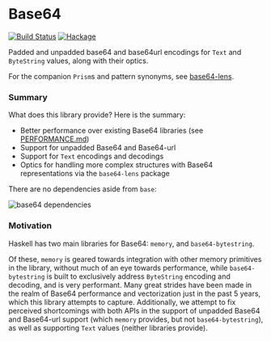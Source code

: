 # Base64

[![Build Status](https://travis-ci.com/emilypi/base64.svg?branch=master)](https://travis-ci.com/emilypi/base64)
[![Hackage](https://img.shields.io/hackage/v/base64.svg)](https://hackage.haskell.org/package/base64)

Padded and unpadded base64 and base64url encodings for `Text` and `ByteString` values, along with their optics.

For the companion `Prism`s and pattern synonyms, see [base64-lens](https://hackage.haskell.org/package/base64-lens).


### Summary

What does this library provide? Here is the summary:

- Better performance over existing Base64 libraries (see [PERFORMANCE.md](benchmarks/PERFORMANCE.md))
- Support for unpadded Base64 and Base64-url
- Support for `Text` encodings and decodings
- Optics for handling more complex structures with Base64 representations via the `base64-lens` package

There are no dependencies aside from `base`:

![base64 dependencies](https://i.imgur.com/qynI5HM.png)

### Motivation

Haskell has two main libraries for Base64: `memory`, and `base64-bytestring`.

Of these, `memory` is geared towards integration with other memory primitives in the library, without much of an eye towards performance, while `base64-bytestring` is built to exclusively address `ByteString` encoding and decoding, and is very performant. Many great strides have been made in the realm of Base64 performance and vectorization just in the past 5 years, which this library attempts to capture. Additionally, we attempt to fix perceived shortcomings with both APIs in the support of unpadded Base64 and Base64-url support (which `memory` provides, but not `base64-bytestring`), as well as supporting `Text` values (neither libraries provide).
